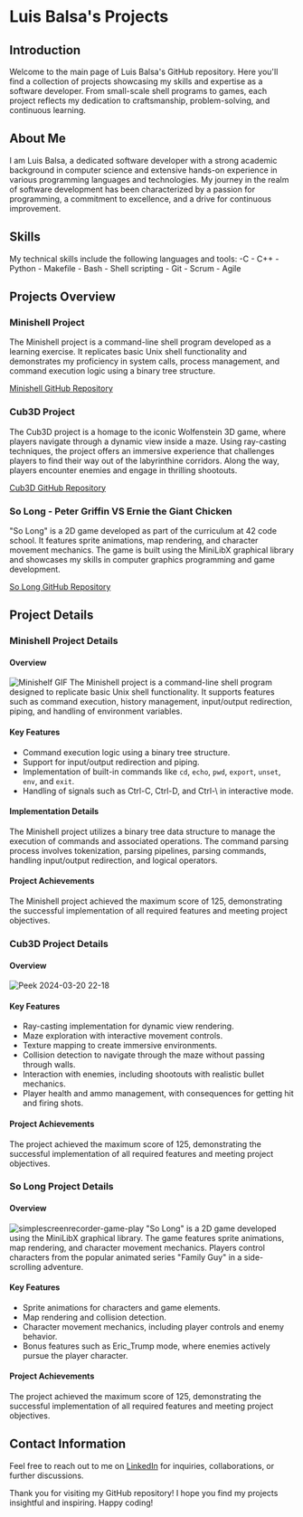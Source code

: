 # Luis Balsa's Projects

## Introduction
Welcome to the main page of Luis Balsa's GitHub repository. Here you'll find a collection of projects showcasing my skills and expertise as a software developer. From small-scale shell programs to games, each project reflects my dedication to craftsmanship, problem-solving, and continuous learning.

## About Me
I am Luis Balsa, a dedicated software developer with a strong academic background in computer science and extensive hands-on experience in various programming languages and technologies. My journey in the realm of software development has been characterized by a passion for programming, a commitment to excellence, and a drive for continuous improvement.

## Skills
My technical skills include the following languages and tools:
-C - C++ - Python - Makefile - Bash - Shell scripting - Git - Scrum - Agile

## Projects Overview
### Minishell Project
The Minishell project is a command-line shell program developed as a learning exercise. It replicates basic Unix shell functionality and demonstrates my proficiency in system calls, process management, and command execution logic using a binary tree structure. 

[Minishell GitHub Repository](https://github.com/LuisBalsa/Minishell)

### Cub3D Project
The Cub3D project is a homage to the iconic Wolfenstein 3D game, where players navigate through a dynamic view inside a maze. Using ray-casting techniques, the project offers an immersive experience that challenges players to find their way out of the labyrinthine corridors. Along the way, players encounter enemies and engage in thrilling shootouts.

[Cub3D GitHub Repository](https://github.com/LuisBalsa/Cub3d)

### So Long - Peter Griffin VS Ernie the Giant Chicken
"So Long" is a 2D game developed as part of the curriculum at 42 code school. It features sprite animations, map rendering, and character movement mechanics. The game is built using the MiniLibX graphical library and showcases my skills in computer graphics programming and game development.

[So Long GitHub Repository](https://github.com/LuisBalsa/So_Long)

## Project Details
### Minishell Project Details
#### Overview
![Minishelf GIF](https://user-images.githubusercontent.com/81270660/272067638-f52afc1d-b27c-44e6-b503-f36e269d5a72.gif)
The Minishell project is a command-line shell program designed to replicate basic Unix shell functionality. It supports features such as command execution, history management, input/output redirection, piping, and handling of environment variables.

#### Key Features
- Command execution logic using a binary tree structure.
- Support for input/output redirection and piping.
- Implementation of built-in commands like `cd`, `echo`, `pwd`, `export`, `unset`, `env`, and `exit`.
- Handling of signals such as Ctrl-C, Ctrl-D, and Ctrl-\ in interactive mode.

#### Implementation Details
The Minishell project utilizes a binary tree data structure to manage the execution of commands and associated operations. The command parsing process involves tokenization, parsing pipelines, parsing commands, handling input/output redirection, and logical operators.

#### Project Achievements
The Minishell project achieved the maximum score of 125, demonstrating the successful implementation of all required features and meeting project objectives.

### Cub3D Project Details
#### Overview
![Peek 2024-03-20 22-18](https://github.com/LuisBalsa/Cub3d/assets/81270660/5ca81258-e10a-4aa4-b3bb-258862b09789)


#### Key Features
- Ray-casting implementation for dynamic view rendering.
- Maze exploration with interactive movement controls.
- Texture mapping to create immersive environments.
- Collision detection to navigate through the maze without passing through walls.
- Interaction with enemies, including shootouts with realistic bullet mechanics.
- Player health and ammo management, with consequences for getting hit and firing shots.

#### Project Achievements
The project achieved the maximum score of 125, demonstrating the successful implementation of all required features and meeting project objectives.

### So Long Project Details
#### Overview
![simplescreenrecorder-game-play](https://user-images.githubusercontent.com/81270660/255337185-03cbcf88-f751-4345-848d-af5c3c3383fe.gif)
"So Long" is a 2D game developed using the MiniLibX graphical library. The game features sprite animations, map rendering, and character movement mechanics. Players control characters from the popular animated series "Family Guy" in a side-scrolling adventure.

#### Key Features
- Sprite animations for characters and game elements.
- Map rendering and collision detection.
- Character movement mechanics, including player controls and enemy behavior.
- Bonus features such as Eric_Trump mode, where enemies actively pursue the player character.


#### Project Achievements
The project achieved the maximum score of 125, demonstrating the successful implementation of all required features and meeting project objectives.


## Contact Information
Feel free to reach out to me on [LinkedIn](https://www.linkedin.com/in/luisbalsa/) for inquiries, collaborations, or further discussions.

Thank you for visiting my GitHub repository! I hope you find my projects insightful and inspiring. Happy coding!
